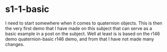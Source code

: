 # s1-1-basic 

I need to start somewhere when it comes to quaternion objects. This is then the very first demo that I have made on this subject that can serve as a basic example in a post on the subject. Well at least is is based on the r146 demo quaternion-basic r146 demo, and from that I have not made many changes.